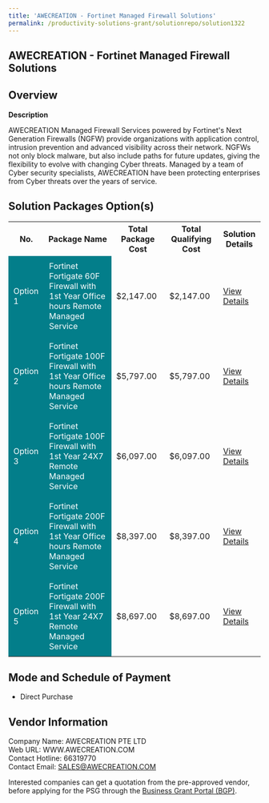 ```yaml
---
title: 'AWECREATION - Fortinet Managed Firewall Solutions'
permalink: /productivity-solutions-grant/solutionrepo/solution1322
---
```


## AWECREATION - Fortinet Managed Firewall Solutions

## Overview

**Description**

AWECREATION Managed Firewall Services powered by Fortinet's Next Generation Firewalls (NGFW) provide organizations with application control, intrusion prevention and advanced visibility across their network. NGFWs not only block malware, but also include paths for future updates, giving the flexibility to evolve with changing Cyber threats. 
Managed by a team of Cyber security specialists, AWECREATION have been protecting enterprises from Cyber threats over the years of service.

## Solution Packages Option(s)

<table>
<tr>
<th><b>No.</b></th>
<th><b>Package Name</b></th>
<th><b>Total Package Cost</b></th>
<th><b>Total Qualifying Cost</b></th>
<th><b>Solution Details</b></th>
</tr>
<tr>
<td style='padding: 10px; background-color: #037E8A; color: #FFFFFF;'>Option 1</td>
<td style='padding: 10px; background-color: #037E8A; color: #FFFFFF;'>Fortinet Fortigate 60F Firewall with 1st Year Office hours Remote Managed Service</td>
<td style='padding: 10px;'>$2,147.00</td>
<td style='padding: 10px;'>$2,147.00</td>
<td style='padding: 10px;'><a href='/images/psg/AWECREATION_Fortinet_Managed_Firewall_Solutions_Desensitised_Annex3_Part1.pdf' target='_blank'>View Details</a></td>
</tr>
<tr>
<td style='padding: 10px; background-color: #037E8A; color: #FFFFFF;'>Option 2</td>
<td style='padding: 10px; background-color: #037E8A; color: #FFFFFF;'>Fortinet Fortigate 100F Firewall with 1st Year Office hours Remote Managed Service</td>
<td style='padding: 10px;'>$5,797.00</td>
<td style='padding: 10px;'>$5,797.00</td>
<td style='padding: 10px;'><a href='/images/psg/AWECREATION_Fortinet_Managed_Firewall_Solutions_Desensitised_Annex3_Part2.pdf' target='_blank'>View Details</a></td>
</tr>
<tr>
<td style='padding: 10px; background-color: #037E8A; color: #FFFFFF;'>Option 3</td>
<td style='padding: 10px; background-color: #037E8A; color: #FFFFFF;'>Fortinet Fortigate 100F Firewall with 1st Year 24X7 Remote Managed Service</td>
<td style='padding: 10px;'>$6,097.00</td>
<td style='padding: 10px;'>$6,097.00</td>
<td style='padding: 10px;'><a href='/images/psg/AWECREATION_Fortinet_Managed_Firewall_Solutions_Desensitised_Annex3_Part3.pdf' target='_blank'>View Details</a></td>
</tr>
<tr>
<td style='padding: 10px; background-color: #037E8A; color: #FFFFFF;'>Option 4</td>
<td style='padding: 10px; background-color: #037E8A; color: #FFFFFF;'>Fortinet Fortigate 200F Firewall with 1st Year Office hours Remote Managed Service</td>
<td style='padding: 10px;'>$8,397.00</td>
<td style='padding: 10px;'>$8,397.00</td>
<td style='padding: 10px;'><a href='/images/psg/AWECREATION_Fortinet_Managed_Firewall_Solutions_Desensitised_Annex3_Part4.pdf' target='_blank'>View Details</a></td>
</tr>
<tr>
<td style='padding: 10px; background-color: #037E8A; color: #FFFFFF;'>Option 5</td>
<td style='padding: 10px; background-color: #037E8A; color: #FFFFFF;'>Fortinet Fortigate 200F Firewall with 1st Year 24X7 Remote Managed Service</td>
<td style='padding: 10px;'>$8,697.00</td>
<td style='padding: 10px;'>$8,697.00</td>
<td style='padding: 10px;'><a href='/images/psg/AWECREATION_Fortinet_Managed_Firewall_Solutions_Desensitised_Annex3_Part5.pdf' target='_blank'>View Details</a></td>
</tr>
</table>

## Mode and Schedule of Payment

 - Direct Purchase

## Vendor Information

 Company Name: AWECREATION PTE LTD <br>Web URL: WWW.AWECREATION.COM <br>Contact Hotline: 66319770 <br>Contact Email: SALES@AWECREATION.COM <br>

Interested companies can get a quotation from the pre-approved vendor, before applying for the PSG through the <a href='https://www.businessgrants.gov.sg/' target='_blank' rel='noopener'>Business Grant Portal (BGP)</a>.

<script src="/jquery/resize-tables.js"></script>
